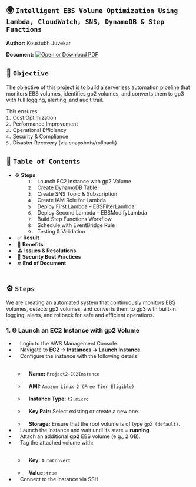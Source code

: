## 🌍 `Intelligent EBS Volume Optimization Using Lambda, CloudWatch, SNS, DynamoDB & Step Functions`

**Author:** Koustubh Juvekar <br>

**Document:** [![Open or Download PDF](https://img.shields.io/badge/Download-PDF-blue?logo=adobeacrobatreader)](./Project%20-%20Cross-Region%20Backup%20Replication%20for%20EC2%20using%20AWS%20Backup.pdf)

## 🎯 `Objective`  

The objective of this project is to build a serverless automation pipeline that monitors EBS volumes, identifies gp2 volumes, and converts them to gp3 with full logging, alerting, and audit trail.

This ensures: <br>
`1.` Cost Optimization <br>
`2.` Performance Improvement <br>
`3.` Operational Efficiency <br>
`4.` Security & Compliance <br>
`5.` Disaster Recovery (via snapshots/rollback)
<br>

## 📑 `Table of Contents`<br>
- ⚙️ **Steps** <br>
   &ensp;&ensp;  `1.` &ensp;Launch EC2 Instance with gp2 Volume<br>
   &ensp;&ensp;  `2.` &ensp;Create DynamoDB Table<br>
   &ensp;&ensp;  `3.` &ensp;Create SNS Topic & Subscription<br>
   &ensp;&ensp;  `4.` &ensp;Create IAM Role for Lambda<br>
   &ensp;&ensp;  `5.` &ensp;Deploy First Lambda – EBSFilterLambda<br>
   &ensp;&ensp;  `6.` &ensp;Deploy Second Lambda – EBSModifyLambda<br>
   &ensp;&ensp;  `7.` &ensp;Build Step Functions Workflow<br>
   &ensp;&ensp;  `8.` &ensp;Schedule with EventBridge Rule<br>
   &ensp;&ensp;  `9.` &ensp;Testing & Validation<br>
- &ensp;✅ **Result**
- &ensp;🌟 **Benefits**
- &ensp;⚠️ **Issues & Resolutions**
- &ensp;🔐 **Security Best Practices**
- &ensp;🔚 **End of Document**
<br><br>

## ⚙️ `Steps`  <br>
We are creating an automated system that continuously monitors EBS volumes, detects gp2 volumes, and converts them to gp3 with built-in logging, alerts, and rollback for safe and efficient operations.

### 1. 🌐 **Launch an EC2 Instance with gp2 Volume**

<ul>
  <li>&emsp;Login to the AWS Management Console.</li>
  <li>&emsp;Navigate to <b>EC2 → Instances → Launch Instance</b>.</li>
  <li>&emsp;Configure the instance with the following details:</li>
  <ul>
    &emsp;<li>&emsp;<b>Name:</b> <code>Project2-EC2Instance</code></li>
    &emsp;<li>&emsp;<b>AMI:</b> <code>Amazon Linux 2 (Free Tier Eligible)</code></li>
    &emsp;<li>&emsp;<b>Instance Type:</b> <code>t2.micro</code></li>
    &emsp;<li>&emsp;<b>Key Pair:</b> Select existing or create a new one.</li>
    &emsp;<li>&emsp;<b>Storage:</b> Ensure that the root volume is of type <code>gp2 (default)</code>.</li>
  </ul>
  <li>&emsp;Launch the instance and wait until its state = <b>running</b>.</li>
  <li>&emsp;Attach an additional <b>gp2</b> EBS volume (e.g., 2 GB).</li>
  <li>&emsp;Tag the attached volume with:</li>
  <ul>
    &emsp;<li>&emsp;<b>Key:</b> <code>AutoConvert</code></li>
    &emsp;<li>&emsp;<b>Value:</b> <code>true</code></li>
  </ul>
  <li>&emsp;Connect to the instance via SSH.</li>
</ul>
